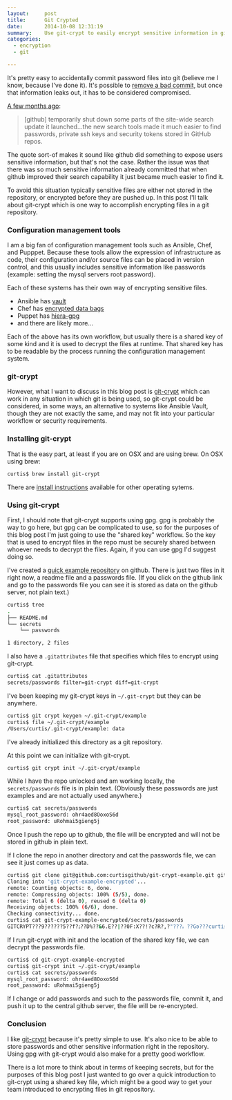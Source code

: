 ```yaml
---
layout:     post
title:      Git Crypted
date:       2014-10-08 12:31:19
summary:    Use git-crypt to easily encrypt sensitive information in git repositories.
categories:
  - encryption
  - git

---
```


It's pretty easy to accidentally commit password files into git (believe me I know, because I've done it). It's possible to [remove a bad commit](https://help.github.com/articles/remove-sensitive-data/), but once that information leaks out, it has to be considered compromised.

<!-- more -->

[A few months ago](http://www.webmonkey.com/2013/01/users-scramble-as-github-search-exposes-passwords-security-details/):

>[github] temporarily shut down some parts of the site-wide search update it launched...the new search tools made it much easier to find passwords, private ssh keys and security tokens stored in GitHub repos.

The quote sort-of makes it sound like github did something to expose users sensitive information, but that's not the case. Rather the issue was that there was so much sensitive information already committed that when github improved their search capability it just became much easier to find it.

To avoid this situation typically sensitive files are either not stored in the repository, or encrypted before they are pushed up. In this post I'll talk about git-crypt which is one way to accomplish encrypting files in a git repository.

### Configuration management tools

I am a big fan of configuration management tools such as Ansible, Chef, and Pupppet. Because these tools allow the expression of infrastructure as code, their configuration and/or source files can be placed in version control, and this usually includes sensitive information like passwords (example: setting the mysql servers root password).

Each of these systems has their own way of encrypting sensitive files.

* Ansible has [vault](http://docs.ansible.com/playbooks_vault.html)
* Chef has [encrypted data bags](https://docs.getchef.com/essentials_data_bags.html#encrypt-a-data-bag-item)
* Puppet has [hiera-gpg](https://github.com/crayfishx/hiera-gpg)
* and there are likely more...

Each of the above has its own workflow, but usually there is a shared key of some kind and it is used to decrypt the files at runtime. That shared key has to be readable by the process running the configuration management system.

### git-crypt

However, what I want to discuss in this blog post is [git-crypt](https://github.com/AGWA/git-crypt) which can work in any situation in which git is being used, so git-crypt could be considered, in some ways, an alternative to systems like Ansible Vault, though they are not exactly the same, and may not fit into your particular workflow or security requirements.

### Installing git-crypt

That is the easy part, at least if you are on OSX and are using brew.
On OSX using brew:

```bash
curtis$ brew install git-crypt
```

There are [install instructions](https://github.com/AGWA/git-crypt/blob/master/INSTALL.md) available for other operating sytems.

### Using git-crypt

First, I should note that git-crypt supports using gpg. gpg is probably the way to go here, but gpg can be complicated to use, so for the purposes of this blog post I'm just going to use the "shared key" workflow. So the key that is used to encrypt files in the repo must be securely shared between whoever needs to decrypt the files. Again, if you can use gpg I'd suggest doing so.

I've created a [quick example repository](https://github.com/curtisgithub/git-crypt-example) on github. There is just two files in it right now, a readme file and a passwords file. (If you click on the github link and go to the passwords file you can see it is stored as data on the github server, not plain text.)

``` bash
curtis$ tree
.
├── README.md
└── secrets
    └── passwords

1 directory, 2 files
```

I also have a ```.gitattributes``` file that specifies which files to encrypt using git-crypt.

```bash
curtis$ cat .gitattributes
secrets/passwords filter=git-crypt diff=git-crypt
```

I've been keeping my git-crypt keys in ```~/.git-crypt``` but they can be anywhere.

```bash
curtis$ git crypt keygen ~/.git-crypt/example
curtis$ file ~/.git-crypt/example
/Users/curtis/.git-crypt/example: data
```

I've already initialized this directory as a git repository.

At this point we can initialize with git-crypt.

```bash
curtis$ git crypt init ~/.git-crypt/example
```

While I have the repo unlocked and am working locally, the ```secrets/passwords``` file is in plain text. (Obviously these passwords are just examples and are not actually used anywhere.)

```bash
curtis$ cat secrets/passwords
mysql_root_password: ohr4aed8OoxoS6d
root_password: uRohmai5gieng5j
```

Once I push the repo up to github, the file will be encrypted and will not be stored in github in plain text.

If I clone the repo in another directory and cat the passwords file, we can see it just comes up as data.

```bash
curtis$ git clone git@github.com:curtisgithub/git-crypt-example.git git-crypt-example-encrypted
Cloning into 'git-crypt-example-encrypted'...
remote: Counting objects: 6, done.
remote: Compressing objects: 100% (5/5), done.
remote: Total 6 (delta 0), reused 6 (delta 0)
Receiving objects: 100% (6/6), done.
Checking connectivity... done.
curtis$ cat git-crypt-example-encrypted/secrets/passwords
GITCRYPT???9??????5??f?ۮ??D%??&6.E??|??0F:X??!?c?R?,?"???ہ ??Gǝ???curtis$
```

If I run git-crypt with init and the location of the shared key file, we can decrypt the passwords file.

```bash
curtis$ cd git-crypt-example-encrypted
curtis$ git-crypt init ~/.git-crypt/example
curtis$ cat secrets/passwords
mysql_root_password: ohr4aed8OoxoS6d
root_password: uRohmai5gieng5j
```

If I change or add passwords and such to the passwords file, commit it, and push it up to the central github server, the file will be re-encrypted.

### Conclusion

I like [git-crypt](https://github.com/AGWA/git-crypt) because it's pretty simple to use. It's also nice to be able to store passwords and other sensitive information right in the repository. Using gpg with git-crypt would also make for a pretty good workflow.

There is a lot more to think about in terms of keeping secrets, but for the purposes of this blog post I just wanted to go over a quick introduction to git-crypt using a shared key file, which might be a good way to get your team introduced to encrypting files in git repository.
